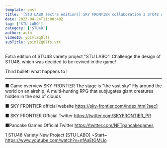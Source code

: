 ```yaml
---
template: post
title: '[STU LABO (extra edition)] SKY FRONTIER collaboration 3 STU48 design announced!'
date: 2023-04-24T11:00:40Z
tag: ['STU LABO']
category: ['STU48']
author: auto 
videoID: ypimlZqOlfs
subTitle: ypimlZqOlfs.vtt
---
```

Extra edition of STU48 variety project "STU LABO".
Challenge the design of STU48, which was decided to be revived in the game!

Third bullet! what happens to !

--------------------------------
■ Game overview
SKY FRONTIER
The stage is "the vast sky"
Fly around the world on an airship,
A multi-hunting RPG that subjugates giant creatures hidden in the sea of ​​clouds

■ SKY FRONTIER official website
https://sky-frontier.com/index.html?sec1

■ SKY FRONTIER Official Twitter
https://twitter.com/SKYFRONTIER_PR

■Pancake Games Official Twitter
https://twitter.com/NFTpancakegames

1 STU48 Variety New Project [STU LABO] ~Start~
https://www.youtube.com/watch?v=nfAaEtGMLlo
